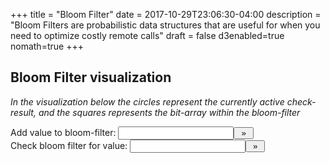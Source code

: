 +++
title = "Bloom Filter"
date = 2017-10-29T23:06:30-04:00
description = "Bloom Filters are probabilistic data structures that are useful for when you need to optimize costly remote calls"
draft = false
d3enabled=true
nomath=true
+++

## Bloom Filter visualization

<p><em>In the visualization below the circles represent the currently active check-result, and the squares represents the bit-array within the bloom-filter</em></p>
<div id="bloom-filter"></div>
<div id="bloom-filter-inputs">
	Add value to bloom-filter: <input type="text" id="bloom-add"><button class="btn btn-default" style="padding: 0px 10px 0px 10px;" onClick="bloomAdd(this.previousSibling)">»</button><br>
	Check bloom filter for value: <input type="text" id="bloom-check"><button class="btn btn-default" style="padding: 0px 10px 0px 10px;" onClick="bloomCheck(this.previousSibling)">»</button>
	<p id="bloom-filter-check-result"></p>
</div> 

<script>
function primeHashString(prime) {
	return function (str) {
		var hash = 0, i, chr;
		for (i = 0; i < str.length; i++) {
			chr   = str.charCodeAt(i);
			hash  = (hash * prime) + chr;
			hash |= 0; // Convert to 32bit integer
		}
		return hash;
	};
}

function newArray(size, val) {
	var arr = [];
	for (var i = size; i--; ) {
		arr.push(val);
	}
	return arr;
}

function BloomFilter(size, hashes) {
	if (this instanceof BloomFilter) {
		this.size = size;
		this.values = newArray(size, 0);
		this.hashes = hashes;
		this.dorefresh = () => null;
		return this;
	} else {
		return new BloomFilter(size, hashes);
	}
}

BloomFilter.prototype.add = function (e) {
	var self = this;
	self.hashes.forEach(h => {
		var putOne = h(e) % self.size;
		self.values[putOne] = 1;
	});
	this.dorefresh();
}

BloomFilter.prototype.contains = function (e) {
	var self = this;
	var idx = this.hashes.map(h => h(e) % this.size);
	var any = idx.map((i) => self.values[i] === 1);


	return {
		'result' : any.indexOf(false) === -1,
		'indexes' : idx
	}
}

BloomFilter.prototype.onrefresh = function (fn) {
	this.dorefresh = fn;
}


function bloomAdd(input) {}

function bloomCheck(input) {}


function drawBloom() {

	var bloom = BloomFilter(25, [
		primeHashString(31),
		primeHashString(17),
		primeHashString(11)
	]);

	var checkedIndexes = [];

	function render() {

		var width = document.getElementById('bloom-filter').clientWidth;
		var aspect = 8;
		var height = Math.floor(width / aspect);

		var block = width / bloom.size;
		var radius = block * 0.45;
		var offset = block * 0.05;

		d3.selectAll('#bloom-filter').selectAll('svg').remove();

		var svg = d3
			.select("#bloom-filter")
			.append('svg')
			.attr('width', width)
			.attr('height', height)
			.attr('perserveAspectRatio', 'xMinYMid');

		svg
			.selectAll('circle')
			.data(bloom.values)
			.enter()
			.append('circle')
			.attr('fill', (d, i) => {
				var isChecked = checkedIndexes.indexOf(i) !== -1;
				return isChecked ? 'green' : 'white';
			})
			.attr('stroke', 'black')
			.attr('cx', (d, i) => (2 * i + 1) * (radius + offset))
			.attr('cy', (d, i) => radius + offset)
			.attr('r', radius);

		svg
			.selectAll('rect')
			.data(bloom.values)
			.enter()
			.append('rect')
			.attr('fill', d => (d > 0) ? 'black' : 'white')
			.attr('stroke', 'black')
			.attr('x', (d, i) => (2 * i) * (radius + offset) + offset)
			.attr('y', (d, i) => block + offset)
			.attr('height', (d, i) => radius * 2)
			.attr('width', (d, i) => radius * 2);
	}

	window.addEventListener('resize', function () {
		render();
	});

	bloom.onrefresh(render);

	bloomAdd = function (input) {
		bloom.add(input.value);
		input.value = "";
	};

	bloomCheck = function (input) {
		var word = input.value;
		var contains = bloom.contains(word);
		checkedIndexes = contains.indexes;

		render();

		var p =document.getElementById('bloom-filter-check-result');
		p.textContent = "Check Result = (word=" + word + " / result=" + contains.result + ")" ;
		input.value = "";
	};

	render();
}

window.addEventListener('load', function () {
	drawBloom();
});
</script>
